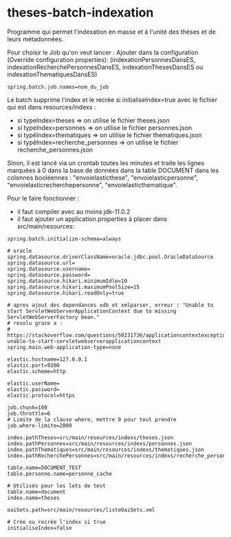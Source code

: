 # theses-batch-indexation

Programme qui permet l'indexation en masse et à l'unité des thèses et de leurs métadonnées.

Pour choisir le Job qu'on veut lancer : Ajouter dans la configuration (Override configuration properties):
(indexationPersonnesDansES, indexationRecherchePersonnesDansES, indexationThesesDansES ou indexationThematiquesDansES)
 ~~~
 spring.batch.job.names=nom_du_job
 ~~~

Le batch supprime l'index et le recrée si initialiseIndex=true avec le fichier qui est dans resources/indexs :
- si typeIndex=theses  => on utilise le fichier theses.json
- si typeIndex=personnes  => on utilise le fichier personnes.json
- si typêIndex=thematiques  => on utilise le fichier thematiques.json
- si typêIndex=recherche_personnes  => on utilise le fichier recherche_personnes.json

Sinon, il est lancé via un crontab toutes les minutes et traite les lignes marquées à 0 dans la base de données dans la table DOCUMENT dans les colonnes booléennes : "envoielasticthese", "envoielasticpersonne", "envoielasticrecherchepersonne", "envoielasticthematique".

Pour le faire fonctionner :

- il faut compiler avec au moins jdk-11.0.2
- il faut ajouter un application.properties à placer dans src/main/resources: 

~~~~
spring.batch.initialize-schema=always

# oracle
spring.datasource.driverClassName=oracle.jdbc.pool.OracleDataSource
spring.datasource.url=
spring.datasource.username=
spring.datasource.password=
spring.datasource.hikari.minimumIdle=10
spring.datasource.hikari.maximumPoolSize=15
spring.datasource.hikari.readOnly=true

# apres ajout des dependances xdb et xmlparser, erreur : "Unable to start ServletWebServerApplicationContext due to missing ServletWebServerFactory bean."
# resolu grace a : 
# https://stackoverflow.com/questions/50231736/applicationcontextexception-unable-to-start-servletwebserverapplicationcontext
spring.main.web-application-type=none

elastic.hostname=127.0.0.1
elastic.port=9200
elastic.scheme=http

elastic.userName=
elastic.password=
elastic.protocol=https

job.chunk=100
job.throttle=6
# Limite de la clause where, mettre 0 pour tout prendre
job.where-limite=2000

index.pathTheses=src/main/resources/indexs/theses.json
index.pathPersonnes=src/main/resources/indexs/personnes.json
index.pathThematiques=src/main/resources/indexs/thematiques.json
index.pathRecherchePersonnes=src/main/resources/indexs/recherche_personnes.json

table.name=DOCUMENT_TEST
table.personne.name=personne_cache

# Utilisés pour les lots de test
table.name=document
index.name=theses

oaiSets.path=src/main/resources/listeOaiSets.xml

# Crée ou recrée l'index si true
initialiseIndex=false

